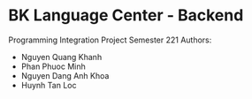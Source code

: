 # BK Language Center - Backend
Programming Integration Project Semester 221
Authors:
- Nguyen Quang Khanh
- Phan Phuoc Minh
- Nguyen Dang Anh Khoa
- Huynh Tan Loc
